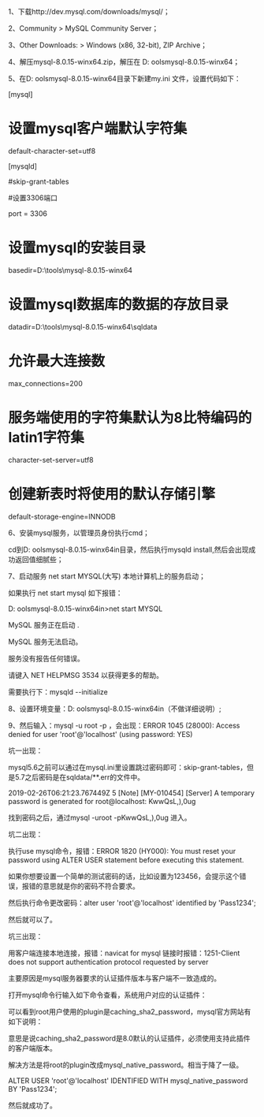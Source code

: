1、下载http://dev.mysql.com/downloads/mysql/；

2、Community > MySQL Community Server；

3、Other Downloads: > Windows (x86, 32-bit), ZIP Archive；

4、解压mysql-8.0.15-winx64.zip，解压在 D: oolsmysql-8.0.15-winx64；

5、在D: oolsmysql-8.0.15-winx64目录下新建my.ini 文件，设置代码如下：

[mysql]

# 设置mysql客户端默认字符集

default-character-set=utf8

[mysqld]

#skip-grant-tables

#设置3306端口

port = 3306

# 设置mysql的安装目录

basedir=D:\tools\mysql-8.0.15-winx64

# 设置mysql数据库的数据的存放目录

datadir=D:\tools\mysql-8.0.15-winx64\sqldata

# 允许最大连接数

max_connections=200

# 服务端使用的字符集默认为8比特编码的latin1字符集

character-set-server=utf8

# 创建新表时将使用的默认存储引擎

default-storage-engine=INNODB

6、安装mysql服务，以管理员身份执行cmd；

cd到D: oolsmysql-8.0.15-winx64in目录，然后执行mysqld install,然后会出现成功返回值细腻些；

7、启动服务 net start MYSQL(大写) 本地计算机上的服务启动；

如果执行 net start mysql 如下报错：

D: oolsmysql-8.0.15-winx64in>net start MYSQL

MySQL 服务正在启动 .

MySQL 服务无法启动。

服务没有报告任何错误。

请键入 NET HELPMSG 3534 以获得更多的帮助。

需要执行下：mysqld --initialize

8、设置环境变量：D: oolsmysql-8.0.15-winx64in（不做详细说明）;

9、然后输入：mysql -u root -p ，会出现：ERROR 1045 (28000): Access denied for user 'root'@'localhost' (using password: YES)

坑一出现：

mysql5.6之前可以通过在mysql.ini里设置跳过密码即可：skip-grant-tables，但是5.7之后密码是在sqldata/**.err的文件中。

2019-02-26T06:21:23.767449Z 5 [Note] [MY-010454] [Server] A temporary password is generated for root@localhost: KwwQsL,),0ug





找到密码之后，通过mysql -uroot -pKwwQsL,),0ug 进入。

坑二出现：

执行use mysql命令，报错：ERROR 1820 (HY000): You must reset your password using ALTER USER statement before executing this statement.

如果你想要设置一个简单的测试密码的话，比如设置为123456，会提示这个错误，报错的意思就是你的密码不符合要求。

然后执行命令更改密码：alter user 'root'@'localhost' identified by 'Pass1234';

然后就可以了。

坑三出现：

用客户端连接本地连接，报错：navicat for mysql 链接时报错：1251-Client does not support authentication protocol requested by server

主要原因是mysql服务器要求的认证插件版本与客户端不一致造成的。

打开mysql命令行输入如下命令查看，系统用户对应的认证插件：





可以看到root用户使用的plugin是caching_sha2_password，mysql官方网站有如下说明：





意思是说caching_sha2_password是8.0默认的认证插件，必须使用支持此插件的客户端版本。

解决方法是将root的plugin改成mysql_native_password。相当于降了一级。

ALTER USER 'root'@'localhost' IDENTIFIED WITH mysql_native_password BY 'Pass1234';

然后就成功了。

